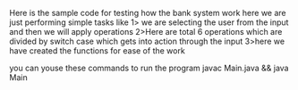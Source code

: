 Here is the sample code for testing how the bank system work here we are just performing simple tasks like 
1> we are selecting the user from the input and then we will apply operations
2>Here are total 6 operations which are divided by switch case which gets into action through the input 
3>here we have created the functions for ease of the work

you can youse these commands to run the program
javac Main.java && java Main

